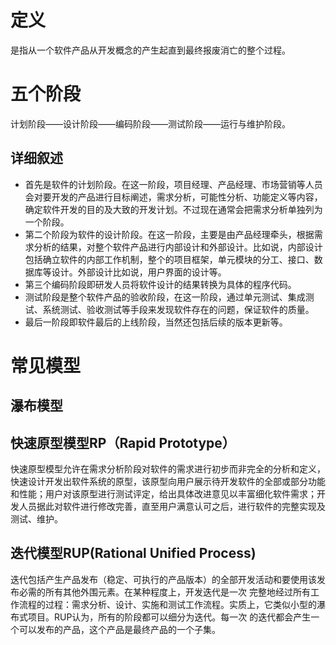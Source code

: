 # 定义
是指从一个软件产品从开发概念的产生起直到最终报废消亡的整个过程。
# 五个阶段
计划阶段——设计阶段——编码阶段——测试阶段——运行与维护阶段。
## 详细叙述
+ 首先是软件的计划阶段。在这一阶段，项目经理、产品经理、市场营销等人员会对要开发的产品进行目标阐述，需求分析，可能性分析、功能定义等内容，确定软件开发的目的及大致的开发计划。不过现在通常会把需求分析单独列为一个阶段。
+ 第二个阶段为软件的设计阶段。在这一阶段，主要是由产品经理牵头，根据需求分析的结果，对整个软件产品进行内部设计和外部设计。比如说，内部设计包括确立软件的内部工作机制，整个的项目框架，单元模块的分工、接口、数据库等设计。外部设计比如说，用户界面的设计等。
+ 第三个编码阶段即研发人员将软件设计的结果转换为具体的程序代码。
+ 测试阶段是整个软件产品的验收阶段，在这一阶段，通过单元测试、集成测试、系统测试、验收测试等手段来发现软件存在的问题，保证软件的质量。
+ 最后一阶段即软件最后的上线阶段，当然还包括后续的版本更新等。





# 常见模型
## 瀑布模型
## 快速原型模型RP（Rapid Prototype）
快速原型模型允许在需求分析阶段对软件的需求进行初步而非完全的分析和定义，快速设计开发出软件系统的原型，该原型向用户展示待开发软件的全部或部分功能和性能；用户对该原型进行测试评定，给出具体改进意见以丰富细化软件需求；开发人员据此对软件进行修改完善，直至用户满意认可之后，进行软件的完整实现及测试、维护。
## 迭代模型RUP(Rational Unified Process)
迭代包括产生产品发布（稳定、可执行的产品版本）的全部开发活动和要使用该发布必需的所有其他外围元素。在某种程度上，开发迭代是一次 完整地经过所有工作流程的过程：需求分析、设计、实施和测试工作流程。实质上，它类似小型的瀑布式项目。RUP认为，所有的阶段都可以细分为迭代。每一次 的迭代都会产生一个可以发布的产品，这个产品是最终产品的一个子集。